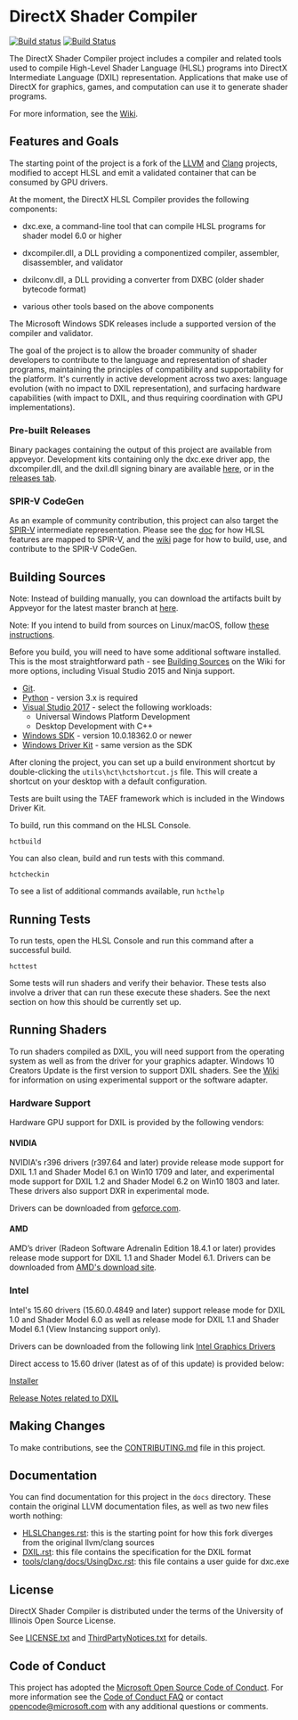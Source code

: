 # DirectX Shader Compiler

[![Build status](https://ci.appveyor.com/api/projects/status/oaf66n7w30xbrg38/branch/master?svg=true)](https://ci.appveyor.com/project/antiagainst/directxshadercompiler/branch/master)
[![Build Status](https://travis-ci.org/Microsoft/DirectXShaderCompiler.svg?branch=master)](https://travis-ci.org/Microsoft/DirectXShaderCompiler)

The DirectX Shader Compiler project includes a compiler and related tools used to compile High-Level Shader Language (HLSL) programs into DirectX Intermediate Language (DXIL) representation. Applications that make use of DirectX for graphics, games, and computation can use it to generate shader programs.

For more information, see the [Wiki](https://github.com/Microsoft/DirectXShaderCompiler/wiki).

## Features and Goals

The starting point of the project is a fork of the [LLVM](http://llvm.org/) and [Clang](http://clang.llvm.org/) projects, modified to accept HLSL and emit a validated container that can be consumed by GPU drivers.

At the moment, the DirectX HLSL Compiler provides the following components:

- dxc.exe, a command-line tool that can compile HLSL programs for shader model 6.0 or higher

- dxcompiler.dll, a DLL providing a componentized compiler, assembler, disassembler, and validator

- dxilconv.dll, a DLL providing a converter from DXBC (older shader bytecode format)

- various other tools based on the above components

The Microsoft Windows SDK releases include a supported version of the compiler and validator.

The goal of the project is to allow the broader community of shader developers to contribute to the language and representation of shader programs, maintaining the principles of compatibility and supportability for the platform. It's currently in active development across two axes: language evolution (with no impact to DXIL representation), and surfacing hardware capabilities (with impact to DXIL, and thus requiring coordination with GPU implementations).

### Pre-built Releases

Binary packages containing the output of this project are available from appveyor. Development kits containing only the dxc.exe driver app, the dxcompiler.dll, and the dxil.dll signing binary are available [here](https://github.com/microsoft/DirectXShaderCompiler/wiki/Releases), or in the [releases tab](https://github.com/microsoft/DirectXShaderCompiler/releases).

### SPIR-V CodeGen

As an example of community contribution, this project can also target the [SPIR-V](https://www.khronos.org/registry/spir-v/) intermediate representation. Please see the [doc](docs/SPIR-V.rst) for how HLSL features are mapped to SPIR-V, and the [wiki](https://github.com/Microsoft/DirectXShaderCompiler/wiki/SPIR%E2%80%90V-CodeGen) page for how to build, use, and contribute to the SPIR-V CodeGen.

## Building Sources

Note: Instead of building manually, you can download the artifacts built by Appveyor for the latest master branch at [here](https://ci.appveyor.com/project/antiagainst/directxshadercompiler/branch/master/artifacts).

Note: If you intend to build from sources on Linux/macOS, follow [these instructions](docs/DxcOnUnix.rst).

Before you build, you will need to have some additional software installed. This is the most straightforward path - see [Building Sources](https://github.com/Microsoft/DirectXShaderCompiler/wiki/Building-Sources) on the Wiki for more options, including Visual Studio 2015 and Ninja support.

* [Git](http://git-scm.com/downloads).
* [Python](https://www.python.org/downloads/) - version 3.x is required
* [Visual Studio 2017](https://www.visualstudio.com/downloads) - select the following workloads: 
    * Universal Windows Platform Development
    * Desktop Development with C++
* [Windows SDK](https://developer.microsoft.com/en-US/windows/downloads/windows-10-sdk) - version 10.0.18362.0 or newer
* [Windows Driver Kit](https://docs.microsoft.com/en-us/windows-hardware/drivers/download-the-wdk) - same version as the SDK

After cloning the project, you can set up a build environment shortcut by double-clicking the `utils\hct\hctshortcut.js` file. This will create a shortcut on your desktop with a default configuration.

Tests are built using the TAEF framework which is included in the Windows Driver Kit.

To build, run this command on the HLSL Console.

    hctbuild

You can also clean, build and run tests with this command.

    hctcheckin


To see a list of additional commands available, run `hcthelp`

## Running Tests

To run tests, open the HLSL Console and run this command after a successful build.

    hcttest

Some tests will run shaders and verify their behavior. These tests also involve a driver that can run these execute these shaders. See the next section on how this should be currently set up.

## Running Shaders

To run shaders compiled as DXIL, you will need support from the operating system as well as from the driver for your graphics adapter. Windows 10 Creators Update is the first version to support DXIL shaders. See the [Wiki](https://github.com/Microsoft/DirectXShaderCompiler/wiki/Running-Shaders) for information on using experimental support or the software adapter.

### Hardware Support

Hardware GPU support for DXIL is provided by the following vendors:

#### NVIDIA
NVIDIA's r396 drivers (r397.64 and later) provide release mode support for DXIL
1.1 and Shader Model 6.1 on Win10 1709 and later, and experimental mode support
for DXIL 1.2 and Shader Model 6.2 on Win10 1803 and later. These drivers also
support DXR in experimental mode.

Drivers can be downloaded from [geforce.com](https://www.geforce.com/drivers).

#### AMD
AMD’s driver (Radeon Software Adrenalin Edition 18.4.1 or later) provides release mode support for DXIL 1.1 and Shader Model 6.1. Drivers can be downloaded from [AMD's download site](https://support.amd.com/en-us/download).

### Intel
Intel's 15.60 drivers (15.60.0.4849 and later) support release mode for DXIL 1.0 and Shader Model 6.0 as well as
release mode for DXIL 1.1 and Shader Model 6.1 (View Instancing support only).

Drivers can be downloaded from the following link [Intel Graphics Drivers](https://downloadcenter.intel.com/product/80939/Graphics-Drivers)

Direct access to 15.60 driver (latest as of of this update) is provided below:

[Installer](https://downloadmirror.intel.com/27412/a08/win64_15.60.2.4901.exe)

[Release Notes related to DXIL](https://downloadmirror.intel.com/27266/eng/ReleaseNotes_GFX_15600.4849.pdf)

## Making Changes

To make contributions, see the [CONTRIBUTING.md](CONTRIBUTING.md) file in this project.

## Documentation

You can find documentation for this project in the `docs` directory. These contain the original LLVM documentation files, as well as two new files worth nothing:

* [HLSLChanges.rst](docs/HLSLChanges.rst): this is the starting point for how this fork diverges from the original llvm/clang sources
* [DXIL.rst](docs/DXIL.rst): this file contains the specification for the DXIL format
* [tools/clang/docs/UsingDxc.rst](tools/clang/docs/UsingDxc.rst): this file contains a user guide for dxc.exe

## License

DirectX Shader Compiler is distributed under the terms of the University of Illinois Open Source License.

See [LICENSE.txt](LICENSE.TXT) and [ThirdPartyNotices.txt](ThirdPartyNotices.txt) for details.

## Code of Conduct

This project has adopted the [Microsoft Open Source Code of Conduct](https://opensource.microsoft.com/codeofconduct/). For more information see the [Code of Conduct FAQ](https://opensource.microsoft.com/codeofconduct/faq/) or contact [opencode@microsoft.com](mailto:opencode@microsoft.com) with any additional questions or comments.
